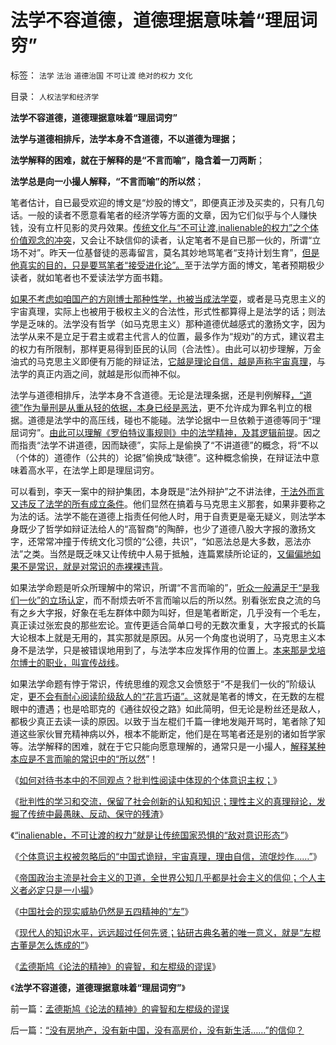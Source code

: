 # 法学不容道德，道德理据意味着“理屈词穷”

标签： `法学` `法治` `道德治国` `不可让渡` `绝对的权力` `文化` 

目录： `人权法学和经济学`

**法学不容道德，道德理据意味着“理屈词穷”**

**法学与道德相排斥，法学本身不含道德，不以道德为理据；**

**法学解释的困难，就在于解释的是“不言而喻”，隐含着一刀两断**；

**法学总是向一小撮人解释，“不言而喻”的所以然**；

笔者估计，自已最受欢迎的博文是“炒股的博文”，即便真正涉及买卖的，只有几句话。一般的读者不愿意看笔者的经济学等方面的文章，因为它们似乎与个人赚快钱，没有立杆见影的灵丹效果。[传统文化与“不可让渡,inalienable的权力”之个体价值观念的冲突](../../../2013/8/18/没有绝对的权力，就没有最起码的自由和民主.md)，又会让不缺信仰的读者，认定笔者不是自已那一伙的，所谓“立场不对”。昨天一位基督徒的恶毒留言，莫名其妙地骂笔者“支持计划生育”，[但是他真实的目的，只是要骂笔者“接受进化论”。](../../../2013/5/15/为什么毛棍能冒充基督徒，能挑动基督教围剿个人主义？.md)至于法学方面的博文，笔者预期极少读者，就如笔者也不爱读法学方面书籍。

[如果不考虑如咱国产的方刚博士那种性学，也被当成法学耍](../../../2013/8/20/冒充精神病的“性学”和博士.md)，或者是马克思主义的宇宙真理，实际上也被用于极权主义的合法性，形式性都算得上是法学的话；则法学是乏味的。法学没有哲学（如马克思主义）那种道德优越感式的激扬文字，因为法学从来不是立足于君主或君主代言人的位置，最多作为“规劝”的方式，建议君主的权力有所限制，那样更易得到臣民的认同（合法性）。由此可以初步理解，万金油式的马克思主义即便有万能的辩证法，[它越是理论自信，越是声称宇宙真理](../../../2013/6/23/宇宙真理的汉语误会，自寻短见的理论自信.md)，与法学的真正内涵之间，就越是形似而神不似。

法学与道德相排斥，法学本身不含道德。无论是法理条据，还是判例解释[，“道德”作为量刑是从重从轻的依据，本身已经是恶法](../../../2013/7/16/中国文化“阴险，含蓄，朋党”劣根性和李天一轮奸案.md)，更不允许成为罪名判立的根据。道德是法学中的高压线，碰也不能碰。法学论据中一旦依赖于道德等同于“理屈词穷”。[由此可以理解《罗伯特议事规则》中的法学精神，及其逻辑前提](../../../2010/6/28/《罗伯特议事规则》道德守则吗？.md)。因之而指责“法学不讲道德，因而缺德”，实际上是偷换了“不讲道德”的概念，将“不以（个体的）道德作（公共的）论据”偷换成“缺德”。这种概念偷换，在辩证法中意味着高水平，在法学上即是理屈词穷。

可以看到，李天一案中的辩护集团，本身既是“法外辩护”之不讲法律，[于法外而言又违反了法学的所有成立条件](../../../2013/8/21/辩护律师的法内辩护，辩护集团的“非法”狡辩.md)。他们显然在搞着与马克思主义那套，如果非要称之为法的话。法学不能在道德上指责任何他人时，用于自责更是毫无疑义，则法学本身既少了哲学如辩证法给人的“高智商”的陶醉，也少了道德八股大字报的激扬文字，还常常冲撞于传统文化习惯的“公德，共识”，“如恶法总是大多数，恶法亦法”之类。当然是既乏味又让传统中人易于抵触，连篇累牍所论证的，[又偏偏地如果不是常识，就是对常识的赤裸裸违背](../../../2009/8/20/不完善的法治也比完美的人治好.md)。

如果法学命题是听众所理解中的常识，所谓“不言而喻的”，[听众一般满足于“是我们一伙”的立场认定](../../../2010/5/27/道德史观就是文革政治观.md)，而不耐烦去听不言而喻以后的所以然。别看张宏良之流的乌有之乡大字报，好象在毛左群体中颇为叫好，但是笔者断定，几乎没有一个毛左，真正读过张宏良的那些宏论。宣传更适合简单口号的无数次重复，大字报式的长篇大论根本上就是无用的，其实那就是原因。从另一个角度也说明了，马克思主义本身不是法学，只是被错误地用到了，与法学本应发挥作用的位置上。[本来那是戈培尔博士的职业，叫宣传战线](../../../2013/8/2/易延友教授所体现的国产法学教授的专业和水平.md)。

如果法学命题有悖于常识，传统思维的观念又会愤怒于“不是我们一伙的”阶级认定，[更不会有耐心阅读阶级敌人的“花言巧语”。](../../../2010/2/3/“斗争哲学”取代“务实合作”的传统文化.md)这就是笔者的博文，在无数的左棍眼中的遭遇；也是哈耶克的《通往奴役之路》如此简明，但无论是粉丝还是敌人，都极少真正去读一读的原因。以致于当左棍们千篇一律地发飚开骂时，笔者除了知道这些家伙冒充精神病以外，根本不能断定，他们是在骂笔者还是别的诸如哲学家等。法学解释的困难，就在于它只能向愿意理解的，通常只是一小撮人，[解释某种本应是不言而喻的常识中的“所以然](../../../2010/6/10/“人权学”是经济学与法学的共同根基.md)”！

《[如何对待书本中的不同观点？批判性阅读中体现的个体意识主权；](../../../2013/8/23/如何对待书本中的不同观点？批判性阅读中体现的个体意识主权.md)》

《[批判性的学习和交流，保留了社会创新的认知和知识；理性主义的真理辩论，发掘了传统中最愚昧、反动、保守的残渣](../../../2013/8/23/传统文化如何炼成极端的愚昧和反动？.md)》

《[“inalienable，不可让渡的权力”就是让传统国家恐惧的“敌对意识形态”](../../../2013/8/25/“inalienable，不可让渡的权力”的“敌对意识形态”.md)》

《[个体意识主权被忽略后的“中国式诡辩，宇宙真理，理由自信，流氓炒作……”](../../../2013/8/25/个体主权被忽略后的“中国式诡辩，宇宙真理，理由自信，流氓炒作……”.md)》

《[帝国政治主流是社会主义的卫道，全世界公知几乎都是社会主义的信仰；个人主义者必定只是一小撮](../../../2013/8/25/带路党的炼狱和沉沦.md)》

《[中国社会的现实威胁仍然是五四精神的“左”](../../../2013/8/25/《旧制度和大革命》的现实威胁仍然是极左性质的“五四精神”.md)》

《[现代人的知识水平，远远超过任何先贤；钻研古典名著的唯一意义，就是“左棍古董是怎么炼成的”](../../../2013/8/26/识成熟后读古著，了解侏罗纪恐龙的活化石.md)》

《[孟德斯鸠《论法的精神》的睿智，和左棍级的谬误](../../../2013/8/26/孟德斯鸠《论法的精神》的睿智和左棍级的谬误.md)》

《**法学不容道德，道德理据意味着“理屈词穷”**》



前一篇：[孟德斯鸠《论法的精神》的睿智和左棍级的谬误](../../../2013/8/26/孟德斯鸠《论法的精神》的睿智和左棍级的谬误.md)

后一篇：[“没有房地产，没有新中国，没有高房价，没有新生活……”的信仰？](../../../2013/8/26/“没有房地产，没有新中国，没有高房价，没有新生活……”的信仰？.md)